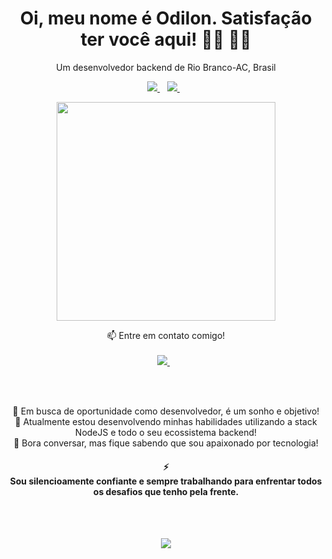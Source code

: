 


<h1 align='center'>
 Oi, meu nome é Odilon. Satisfação ter você aqui! 👋🏾 👨‍💻
</h1>


<p align='center'>
 Um desenvolvedor backend de Rio Branco-AC, Brasil
</p>


<p align='center'>
  
  <a href="https://www.linkedin.com/in/odilonlimaneto/">
    <img src="https://img.shields.io/badge/linkedin-%230077B5.svg?&style=for-the-badge&logo=linkedin&logoColor=white" />
  </a>&nbsp;&nbsp;
  <a href="https://instagram.com/odilon.lima">
    <img src="https://img.shields.io/badge/instagram-%23E4405F.svg?&style=for-the-badge&logo=instagram&logoColor=white" />        
  </a>&nbsp;&nbsp;	
</p>

<p align='center'>
  <a href="#"><img src="https://github-readme-stats.vercel.app/api?username=OdilonLimaNeto&show_icons=true&count_private=true&theme=dark" width="350"></a>
</p>

<p align='center'>
  📫 Entre em contato comigo! <br><br>
  <a href="mailto:odilongeronimoo@gmail.com">
    <img src="https://img.shields.io/badge/Gmail-D14836?style=for-the-badge&logo=gmail&logoColor=white" />
  </a>&nbsp;&nbsp;
</p>
  <br>
  <br>


<p align='center'>
🔭 Em busca de oportunidade como desenvolvedor, é um sonho e objetivo! <br>
🌱 Atualmente estou desenvolvendo minhas habilidades utilizando a stack NodeJS e todo o seu ecossistema backend!<br>
💬 Bora conversar, mas fique sabendo que sou apaixonado por tecnologia!<br>
</p>

<h4 align='center'>
  ⚡
  <br>
  Sou silencioamente confiante e sempre trabalhando para enfrentar todos os desafios que tenho pela frente.
</h4>
  <br>
  <br>

<p align='center'>
  <a href="#"><img src="https://badges.pufler.dev/visits/OdilonLimaNeto/OdilonLimaNeto"></a></p>
